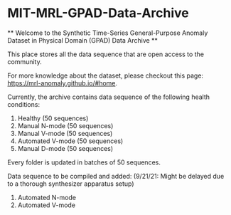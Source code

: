 # MIT-MRL-GPAD-Data-Archive

** Welcome to the Synthetic Time-Series General-Purpose Anomaly Dataset in Physical Domain (GPAD) Data Archive **

This place stores all the data sequence that are open access to the community.

For more knowledge about the dataset, please checkout this page: https://mrl-anomaly.github.io/#home.

Currently, the archive contains data sequence of the following health conditions:
1. Healthy (50 sequences)
2. Manual N-mode (50 sequences) 
3. Manual V-mode (50 sequences)
4. Automated V-mode (50 sequences)
5. Manual D-mode (50 sequences)

Every folder is updated in batches of 50 sequences. 

Data sequence to be compiled and added: (9/21/21: Might be delayed due to a thorough synthesizer apparatus setup)
1. Automated N-mode
2. Automated V-mode
